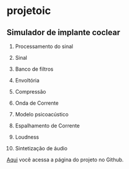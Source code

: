 # projetoic
## Simulador de implante coclear

1. Processamento do sinal
  1. Sinal
  1. Banco de filtros
  1. Envoltória
  1. Compressão
  1. Onda de Corrente

1. Modelo psicoacústico
  1. Espalhamento de Corrente
  1. Loudness
  1. Sintetização de áudio

[Aqui](https://github.com/rafatili/projetoic.git) você acessa a página do projeto no Github.
